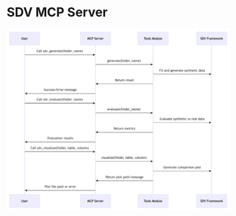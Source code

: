 # SDV MCP Server

![Daily Dose of Data Science Newsletter](https://github.com/patchy631/ai-engineering-hub/blob/main/sdv-mcp/process_diagram.png)


